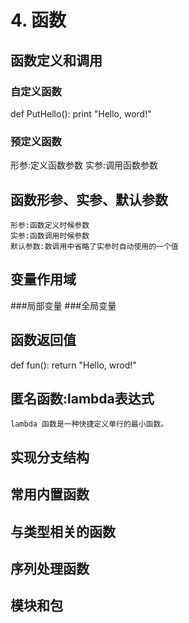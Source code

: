 # 4. 函数

## 函数定义和调用

### 自定义函数

def PutHello():
	print "Hello, word!"

### 预定义函数
形参:定义函数参数
实参:调用函数参数



## 函数形参、实参、默认参数

	形参:函数定义时候参数
	实参:函数调用时候参数
	默认参数:数调用中省略了实参时自动使用的一个值



## 变量作用域

###局部变量
###全局变量



## 函数返回值
def fun():
	return "Hello, wrod!"



## 匿名函数:lambda表达式
	lambda 函数是一种快捷定义单行的最小函数。


## 实现分支结构


## 常用内置函数


## 与类型相关的函数


## 序列处理函数


## 模块和包